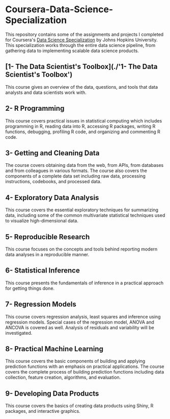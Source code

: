# Coursera-Data-Science-Specialization
This repository contains some of the assignments and projects I completed for Coursera's [Data Science Specialization](https://www.coursera.org/specializations/jhu-data-science) by Johns Hopkins University. This specialization works through the entire data science pipeline, from gathering data to implementing scalable data science products.

## [1- The Data Scientist's Toolbox](./'1- The Data Scientist's Toolbox')
This course gives an overview of the data, questions, and tools that data analysts and data scientists work with. 

## 2- R Programming
This course covers practical issues in statistical computing which includes programming in R, reading data into R, accessing R packages, writing R functions, debugging, profiling R code, and organizing and commenting R code.

## 3- Getting and Cleaning Data
The course covers obtaining data from the web, from APIs, from databases and from colleagues in various formats. The course also covers the components of a complete data set including raw data, processing instructions, codebooks, and processed data. 

## 4- Exploratory Data Analysis 
This course covers the essential exploratory techniques for summarizing data, including some of the common multivariate statistical techniques used to visualize high-dimensional data.

## 5- Reproducible Research 
This course focuses on the concepts and tools behind reporting modern data analyses in a reproducible manner.

## 6- Statistical Inference 
This course presents the fundamentals of inference in a practical approach for getting things done. 

## 7- Regression Models
This course covers regression analysis, least squares and inference using regression models. Special cases of the regression model, ANOVA and ANCOVA is covered as well. Analysis of residuals and variability will be investigated.

## 8- Practical Machine Learning
This course covers the basic components of building and applying prediction functions with an emphasis on practical applications. The course covers the complete process of building prediction functions including data collection, feature creation, algorithms, and evaluation.

## 9- Developing Data Products 
This course covers the basics of creating data products using Shiny, R packages, and interactive graphics.
